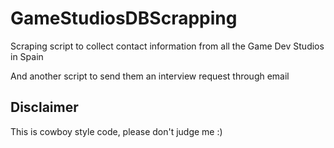 # GameStudiosDBScrapping

Scraping script to collect contact information from all the Game Dev Studios in Spain

And another script to send them an interview request through email

## Disclaimer

This is cowboy style code, please don't judge me :)
